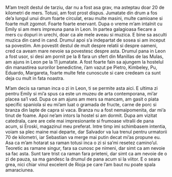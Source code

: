 M’am trezit destul de tarziu, dar nu a fost asa grav, ma asteptau doar 20 de kilometri de mers. Totusi, am fost prost dispus. Jumatate din drum a fos de’a lungul unui drum foarte circulat, erau multe masini, multe camioane si foarte mult zgomot. Foarte foarte enervant. Dupa o vreme m’am intalnit cu Emily si am mers impreuna pana in Leon. In partea galagioasa fiecare a mers cu dopuri in urechi, doar ca ale mele aveau si muzica. E bine sa asculti muzica din cand in cand. Drumul apoi s’a indepartat de sosea si am inceput sa povestim. Am povestit destul de mult despre relatii si despre oameni, cred ca aveam mare nevoie sa povestesc despre asta. Drumul pana in Leon a fost usor, si desi am pornit pe la 8 fara un sfert din Manillas de las Mulas, am ajuns in Leon pe la 11 jumatate. A fost foarte fain sa ajungem la hostelul din manastirea surorilor benedictine, i’am vazut pe Pietro, Kimbeley, Pu, Eduardo, Margareta, foarte multe fete cunoscute si care credeam ca sunt deja cu mult in fata noastra.

M’am decis sa raman inca o zi in Leon, ti se permite asta aici. E ultima zi pentru Emily si mi’a spus ca este un muzeu de arta contemporana, mi’ar placea sa’l vad. Dupa ce am ajuns am mers sa mancam, am gasit o piata specific spaniola si eu mi’am luat o gramada de fructe, carne de porc si branza din lapte de capra si vaca. Branza nu a fost nemaipomenita, dar mi’a tinut de foame. Apoi ne’am intors la hostel si am dormit. Dupa am vizitat catedrala, care are cele mai impresionante si frumoase vitralii de pana acum, si Eroski, magazinul meu preferat. Intre timp imi schimbasem intentia, voiam sa plec maine mai departe, dar Salvador va lua trenul pentru urmatorii 70 de kilometri, iar Sebastian va merge mai putin decat mi’as propune eu. Asa ca m’am hotarat sa raman totusi inca o zi si sa’mi resetez camino’ul. Teoretic as ramane singur, fara sa cunosc pe nimeni, dar simt ca am nevoie sa fac asta. Sunt tare trist ca raman fara prieteni, dar simt ca am nevoie de o zi de pauza, sa ma gandesc la drumul de pana acum si la viitor. E o seara grea, nici chiar vinul excelent de Rioja pe care l’am baut nu poate spala amaraciunea.